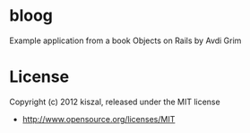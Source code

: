 bloog
=====

Example application from a book Objects on Rails by Avdi Grim


License
========

Copyright (c) 2012 kiszal, released under the MIT license

* http://www.opensource.org/licenses/MIT
